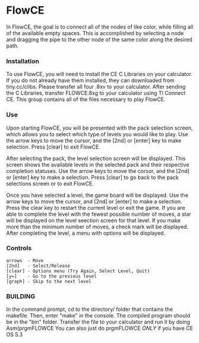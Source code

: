 # FlowCE

In FlowCE, the goal is to connect all of the nodes of like color, while filling all of the available empty spaces. This is accomplished by selecting a node and dragging the pipe to the other node of the same color along the desired path.

### Installation

To use FlowCE, you will need to install the CE C Libraries on your calculator. If you do not already have them installed, they can downloaded from tiny.cc/clibs. Please transfer all four .8xv to your calculator. After sending the C Libraries, transfer FLOWCE.8xg to your calculator using TI Connect CE. This group contains all of the files necessary to play FlowCE.

### Use

Upon starting FlowCE, you will be presented with the pack selection screen, which allows you to select which type of levels you would like to play. Use the arrow keys to move the cursor, and the [2nd] or [enter] key to make selection. Press [clear] to exit FlowCE.

After selecting the pack, the level selection screen will be displayed. This screen shows the available levels in the selected pack and their respective completion statuses. Use the arrow keys to move the corsor, and the [2nd] or [enter] key to make a selection. Press [clear] to go back to the pack selections screen or to exit FlowCE.

Once you have selected a level, the game board will be displayed. Use the arrow keys to move the cursor, and [2nd] or [enter] to make a selection. Press the clear key to restart the current level or exit the game. If you are able to complete the level with the fewest possible number of moves, a star will be displayed on the level seection screen for that level. If you make more than the minimum number of moves, a check mark will be displayed. After completing the level, a menu with options will be displayed.

### Controls

    arrows  - Move
    [2nd]   - Select/Release
    [clear] - Options menu (Try Again, Select Level, Quit)
    [y=]    - Go to the previous level
    [graph] - Skip to the next level


### BUILDING

In the command prompt, cd to the directory/ folder that contains the makefile.  Then, enter "make" in the console.  The compiled program should be in the "bin" folder.  Transfer the file to your calculator and run it by doing Asm(prgmFLOWCE
You can also just do prgmFLOWCE *ONLY* if you have CE OS 5.3

